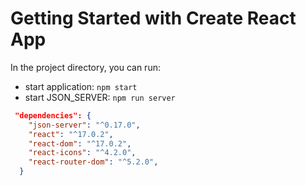 # Getting Started with Create React App

In the project directory, you can run:

- start application: `npm start`
- start JSON_SERVER: `npm run server`

```json
 "dependencies": {
    "json-server": "^0.17.0",
    "react": "^17.0.2",
    "react-dom": "^17.0.2",
    "react-icons": "^4.2.0",
    "react-router-dom": "^5.2.0",
  }
```
